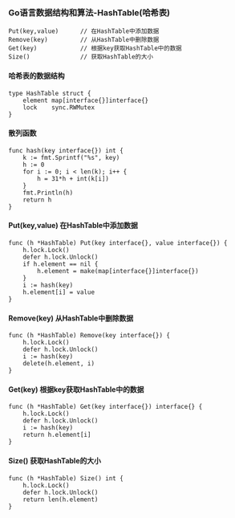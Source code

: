 ### Go语言数据结构和算法-HashTable(哈希表)

```
Put(key,value)      // 在HashTable中添加数据
Remove(key)         // 从HashTable中删除数据
Get(key)            // 根据key获取HashTable中的数据
Size()              // 获取HashTable的大小
```

#### 哈希表的数据结构

```
type HashTable struct {
	element map[interface{}]interface{}
	lock    sync.RWMutex
}
```

#### 散列函数 

```
func hash(key interface{}) int {
	k := fmt.Sprintf("%s", key)
	h := 0
	for i := 0; i < len(k); i++ {
		h = 31*h + int(k[i])
	}
	fmt.Println(h)
	return h
}
```

#### Put(key,value) 在HashTable中添加数据

```
func (h *HashTable) Put(key interface{}, value interface{}) {
	h.lock.Lock()
	defer h.lock.Unlock()
	if h.element == nil {
		h.element = make(map[interface{}]interface{})
	}
	i := hash(key)
	h.element[i] = value
}
```

#### Remove(key) 从HashTable中删除数据

```
func (h *HashTable) Remove(key interface{}) {
	h.lock.Lock()
	defer h.lock.Unlock()
	i := hash(key)
	delete(h.element, i)
}
```

#### Get(key) 根据key获取HashTable中的数据

```
func (h *HashTable) Get(key interface{}) interface{} {
	h.lock.Lock()
	defer h.lock.Unlock()
	i := hash(key)
	return h.element[i]
}
```

#### Size() 获取HashTable的大小

```
func (h *HashTable) Size() int {
	h.lock.Lock()
	defer h.lock.Unlock()
	return len(h.element)
}
```